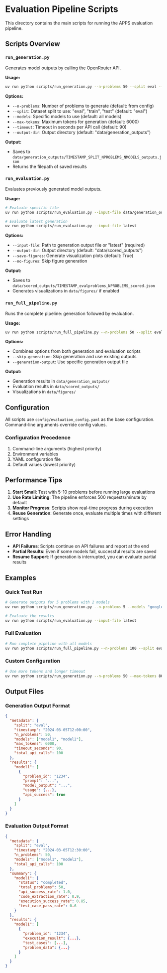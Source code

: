 # Evaluation Pipeline Scripts

This directory contains the main scripts for running the APPS evaluation pipeline.

## Scripts Overview

### `run_generation.py`
Generates model outputs by calling the OpenRouter API.

**Usage:**
```bash
uv run python scripts/run_generation.py --n-problems 50 --split eval --models "model1" "model2"
```

**Options:**
- `--n-problems`: Number of problems to generate (default: from config)
- `--split`: Dataset split to use: "eval", "train", "test" (default: "eval")
- `--models`: Specific models to use (default: all models)
- `--max-tokens`: Maximum tokens for generation (default: 6000)
- `--timeout`: Timeout in seconds per API call (default: 90)
- `--output-dir`: Output directory (default: "data/generation_outputs")

**Output:**
- Saves to `data/generation_outputs/TIMESTAMP_SPLIT_NPROBLEMS_NMODELS_outputs.json`
- Returns the filepath of saved results

### `run_evaluation.py`
Evaluates previously generated model outputs.

**Usage:**
```bash
# Evaluate specific file
uv run python scripts/run_evaluation.py --input-file data/generation_outputs/20240305_120000_eval_50problems_10models_outputs.json

# Evaluate latest generation
uv run python scripts/run_evaluation.py --input-file latest
```

**Options:**
- `--input-file`: Path to generation output file or "latest" (required)
- `--output-dir`: Output directory (default: "data/scored_outputs")
- `--save-figures`: Generate visualization plots (default: True)
- `--no-figures`: Skip figure generation

**Output:**
- Saves to `data/scored_outputs/TIMESTAMP_evalproblems_NPROBLEMS_scored.json`
- Generates visualizations in `data/figures/` if enabled

### `run_full_pipeline.py`
Runs the complete pipeline: generation followed by evaluation.

**Usage:**
```bash
uv run python scripts/run_full_pipeline.py --n-problems 50 --split eval
```

**Options:**
- Combines options from both generation and evaluation scripts
- `--skip-generation`: Skip generation and use existing outputs
- `--generation-output`: Use specific generation output file

**Output:**
- Generation results in `data/generation_outputs/`
- Evaluation results in `data/scored_outputs/`
- Visualizations in `data/figures/`

## Configuration

All scripts use `config/evaluation_config.yaml` as the base configuration. Command-line arguments override config values.

### Configuration Precedence
1. Command-line arguments (highest priority)
2. Environment variables
3. YAML configuration file
4. Default values (lowest priority)

## Performance Tips

1. **Start Small**: Test with 5-10 problems before running large evaluations
2. **Use Rate Limiting**: The pipeline enforces 500 requests/minute by default
3. **Monitor Progress**: Scripts show real-time progress during execution
4. **Reuse Generation**: Generate once, evaluate multiple times with different settings

## Error Handling

- **API Failures**: Scripts continue on API failures and report at the end
- **Partial Results**: Even if some models fail, successful results are saved
- **Resume Support**: If generation is interrupted, you can evaluate partial results

## Examples

### Quick Test Run
```bash
# Generate outputs for 5 problems with 2 models
uv run python scripts/run_generation.py --n-problems 5 --models "google/gemma-3-4b-it" "qwen/qwen3-8b"

# Evaluate the results
uv run python scripts/run_evaluation.py --input-file latest
```

### Full Evaluation
```bash
# Run complete pipeline with all models
uv run python scripts/run_full_pipeline.py --n-problems 100 --split eval
```

### Custom Configuration
```bash
# Use more tokens and longer timeout
uv run python scripts/run_generation.py --n-problems 50 --max-tokens 8000 --timeout 120
```

## Output Files

### Generation Output Format
```json
{
  "metadata": {
    "split": "eval",
    "timestamp": "2024-03-05T12:00:00",
    "n_problems": 50,
    "models": ["model1", "model2"],
    "max_tokens": 6000,
    "timeout_seconds": 90,
    "total_api_calls": 100
  },
  "results": {
    "model1": [
      {
        "problem_id": "1234",
        "prompt": "...",
        "model_output": "...",
        "usage": {...},
        "api_success": true
      }
    ]
  }
}
```

### Evaluation Output Format
```json
{
  "metadata": {
    "split": "eval",
    "timestamp": "2024-03-05T12:30:00",
    "n_problems": 50,
    "models": ["model1", "model2"],
    "total_api_calls": 100
  },
  "summary": {
    "model1": {
      "status": "completed",
      "total_problems": 50,
      "api_success_rate": 1.0,
      "code_extraction_rate": 0.9,
      "execution_success_rate": 0.85,
      "test_case_pass_rate": 0.6
    }
  },
  "results": {
    "model1": [
      {
        "problem_id": "1234",
        "execution_result": {...},
        "test_cases": [...],
        "problem_data": {...}
      }
    ]
  }
}
```